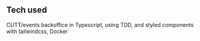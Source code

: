 ## Tech used

CUTT/events backoffice in Typescript, using TDD, and styled components
with tailwindcss, Docker
